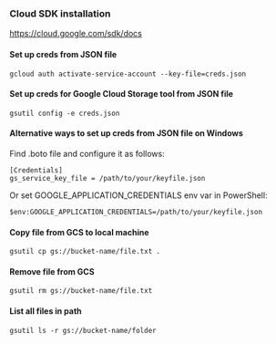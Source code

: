 ### Cloud SDK installation
https://cloud.google.com/sdk/docs

#### Set up creds from JSON file
```
gcloud auth activate-service-account --key-file=creds.json
```

#### Set up creds for Google Cloud Storage tool from JSON file
```
gsutil config -е creds.json
```

#### Alternative ways to set up creds from JSON file on Windows

Find .boto file and configure it as follows:
```
[Credentials]
gs_service_key_file = /path/to/your/keyfile.json
```

Or set GOOGLE_APPLICATION_CREDENTIALS env var in PowerShell:
```
$env:GOOGLE_APPLICATION_CREDENTIALS=/path/to/your/keyfile.json
```

#### Copy file from GCS to local machine
```
gsutil cp gs://bucket-name/file.txt .
```

#### Remove file from GCS
```
gsutil rm gs://bucket-name/file.txt
```

#### List all files in path
```
gsutil ls -r gs://bucket-name/folder
```
